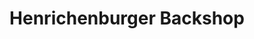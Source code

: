 ---
title: "Henrichenburger Backshop"
url: /castrop-rauxel/henrichenburger-backshop/
shop: Bäckerei
---